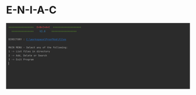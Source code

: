 # E-N-I-A-C
![LockedMe version 2](https://github.com/madhurjyasarma/E-N-I-A-C/blob/main/EniacV2.png?raw=true)
